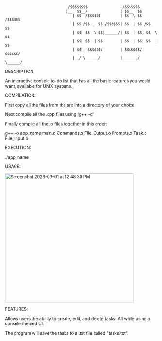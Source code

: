                                  /$$$$$$$$                /$$$$$$$
                                |__  $$__/               | $$__  $$
                                   | $$  /$$$$$$         | $$  \ $$  /$$$$$$
                                   | $$ /$$__  $$ /$$$$$$| $$  | $$ /$$__  $$
                                   | $$| $$  \ $$|______/| $$  | $$| $$  \ $$
                                   | $$| $$  | $$        | $$  | $$| $$  | $$
                                   | $$|  $$$$$$/        | $$$$$$$/|  $$$$$$/
                                   |__/ \______/         |_______/  \______/
                   

DESCRIPTION:

An interactive console to-do list that has all the basic features you would want, available for UNIX systems.

COMPILATION:

First copy all the files from the src into a directory of your choice

Next compile all the .cpp files using 'g++ -c'

Finally compile all the .o files together in this order: 

g++ -o app_name main.o Commands.o File_Output.o Prompts.o Task.o File_Input.o

EXECUTION:

./app_name

USAGE: 

<img width="424" alt="Screenshot 2023-09-01 at 12 48 30 PM" src="https://github.com/mikeTwoTimes/to-do/assets/135299307/653213e9-f1ff-493b-8a2c-fcb1942d0bc5">

FEATURES:

Allows users the ability to create, edit, and delete tasks. All while using a console themed UI. 

The program will save the tasks to a .txt file called "tasks.txt".
